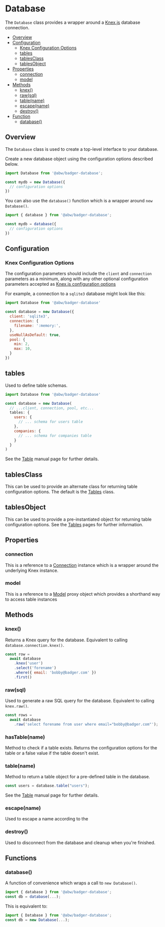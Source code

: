 # Database

The `Database` class provides a wrapper around a
[Knex.js](https://knexjs.org/) database connection.

* [Overview](#overview)
* [Configuration](#configuration)
  * [Knex Configuration Options](#knex-configuration-options)
  * [tables](#tables)
  * [tablesClass](#tablesclass)
  * [tablesObject](#tablesobject)
* [Properties](#properties)
  * [connection](#connection)
  * [model](#model)
* [Methods](#methods)
  * [knex()](#knex--)
  * [raw(sql)](#raw-sql-)
  * [table(name)](#table-name-)
  * [escape(name)](#escape-name-)
  * [destroy()](#destroy--)
* [Function](#functions)
  * [database()](#database--)

## Overview

The `Database` class is used to create a top-level interface to your database.

Create a new database object using the configuration options described below.

```js
import Database from '@abw/badger-database';

const mydb = new Database({
  // configuration options
})
```

You can also use the `database()` function which is a wrapper around `new Database()`.

```js
import { database } from '@abw/badger-database';

const mydb = database({
  // configuration options
})
```

## Configuration

### Knex Configuration Options

The configuration parameters should include the
`client` and `connection` parameters as a minimum,
along with any other optional configuration parameters
accepted as
[Knex.js configuration options](https://knexjs.org/guide/#configuration-options)

For example, a connection to a `sqlite3` database might look like this:

```js
import Database from '@abw/badger-database'

const database = new Database({
  client: 'sqlite3',
  connection: {
    filename: ':memory:',
  },
  useNullAsDefault: true,
  pool: {
    min: 2,
    max: 10,
  }
})
```

## tables

Used to define table schemas.

```js
import Database from '@abw/badger-database'

const database = new Database(
  // ...client, connection, pool, etc...
  tables: {
    users: {
      // ... schema for users table
    },
    companies: {
      // ... schema for companies table
    }
  }
)
```

See the [Table](manual/table.html) manual page for further details.

## tablesClass

This can be used to provide an alternate class for returning table
configuration options.  The default is the [Tables](manual/tables.html) class.

## tablesObject

This can be used to provide a pre-instantiated object for returning table
configuration options.  See the [Tables](manual/tables.html) pages for
further information.

## Properties

### connection

This is a reference to a [Connection](manual/connection.md) instance
which is a wrapper around the underlying Knex instance.

### model

This is a reference to a [Model](manual/model.md) proxy object which
provides a shorthand way to access table instances

## Methods

### knex()

Returns a Knex query for the database.
Equivalent to calling `database.connection.knex()`.

```js
const row =
  await database
    .knex('user')
    .select('forename')
    .where({ email: 'bobby@badger.com' })
    .first()
```

### raw(sql)

Used to generate a raw SQL query for the database.  Equivalent to calling
`knex.raw()`.

```js
const rows =
  await database
    .raw('select forename from user where email="bobby@badger.com"');
```

### hasTable(name)

Method to check if a table exists.  Returns the configuration options
for the table or a false value if the table doesn't exist.

### table(name)

Method to return a table object for a pre-defined table in the database.

```js
const users = database.table("users");
```
See the [Table](manual/table.html) manual page for further details.

### escape(name)

Used to escape a name according to the

### destroy()

Used to disconnect from the database and cleanup when you're finished.

## Functions

### database()

A function of convenience which wraps a call to `new Database()`.

```js
import { database } from '@abw/badger-database';
const db = database(...);
```

This is equivalent to:

```js
import { Database } from '@abw/badger-database';
const db = new Database(...);
```
